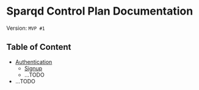 # Sparqd Control Plan Documentation

Version: `MVP #1`

## Table of Content
- [Authentication](./authentication/README.md)
  - [Signup](./authentication/signup.md)
  - ...TODO
- ...TODO